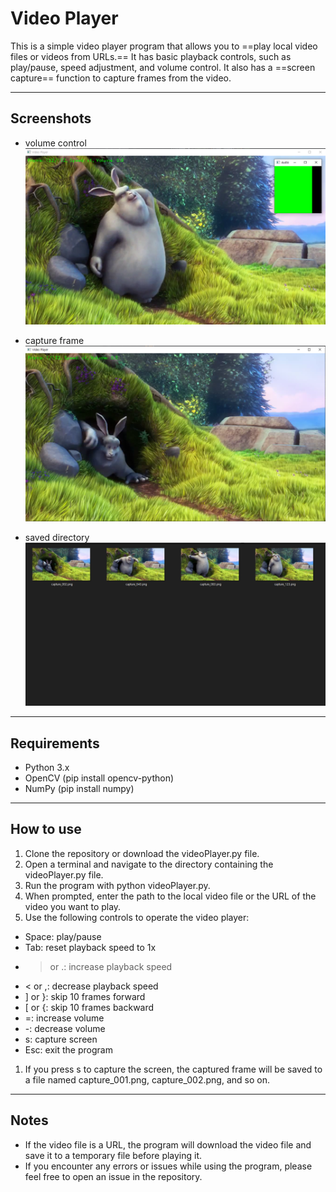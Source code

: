 # Video Player
This is a simple video player program that allows you to ==play local video files or videos from URLs.== It has basic playback controls, such as play/pause, speed adjustment, and volume control. It also has a ==screen capture== function to capture frames from the video.

---
## Screenshots

* volume control
![screenshot2](2.png)

* capture frame
![screenshot1](1.png)

* saved directory
![screenshot3](3.png)

---
## Requirements
* Python 3.x
* OpenCV (pip install opencv-python)
* NumPy (pip install numpy)

---
## How to use
1. Clone the repository or download the videoPlayer.py file.
1. Open a terminal and navigate to the directory containing the videoPlayer.py file.
1. Run the program with python videoPlayer.py.
1. When prompted, enter the path to the local video file or the URL of the video you want to play.
1. Use the following controls to operate the video player:
  * Space: play/pause
  * Tab: reset playback speed to 1x
  * > or .: increase playback speed
  * < or ,: decrease playback speed
  * ] or }: skip 10 frames forward
  * [ or {: skip 10 frames backward
  * =: increase volume
  * -: decrease volume
  * s: capture screen
  * Esc: exit the program
1. If you press s to capture the screen, the captured frame will be saved to a file named capture_001.png, capture_002.png, and so on.

---
## Notes
* If the video file is a URL, the program will download the video file and save it to a temporary file before playing it.
* If you encounter any errors or issues while using the program, please feel free to open an issue in the repository.
